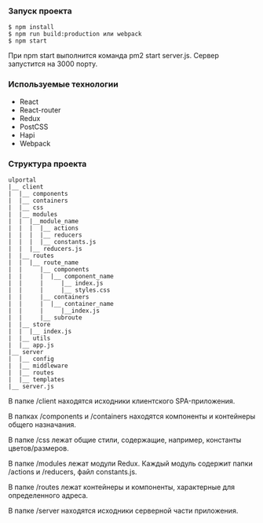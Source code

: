 ### Запуск проекта

```
$ npm install
$ npm run build:production или webpack
$ npm start
```
При npm start выполнится команда pm2 start server.js. Сервер запустится на 3000 порту.

### Используемые технологии
- React
- React-router
- Redux
- PostCSS
- Hapi
- Webpack

### Структура проекта
```
ulportal
|__ client
|  |__ components
|  |__ containers
|  |__ css
|  |__ modules
|  |  |__module_name
|  |  |  |__ actions
|  |  |  |__ reducers
|  |  |  |__ constants.js
|  |  |__ reducers.js
|  |__ routes
|  |  |__ route_name
|  |     |__ components
|  |     |  |__ component_name
|  |     |     |__ index.js
|  |     |     |__ styles.css
|  |     |__ containers
|  |     |  |__ container_name
|  |     |     |__index.js
|  |     |__ subroute
|  |__ store
|  |  |__ index.js
|  |__ utils
|  |__ app.js
|__ server
|  |__ config
|  |__ middleware
|  |__ routes
|  |__ templates
|__ server.js
```

В папке /client находятся исходники клиентского SPA-приложения.

В папках /components и /containers находятся компоненты и контейнеры общего назначания.

В папке /css лежат общие стили, содержащие, например, константы цветов/размеров.

В папке /modules лежат модули Redux. Каждый модуль содержит папки /actions и /reducers, файл constants.js.

В папке /routes лежат контейнеры и компоненты, характерные для определенного адреса.

В папке /server находятся исходники серверной части приложения.
